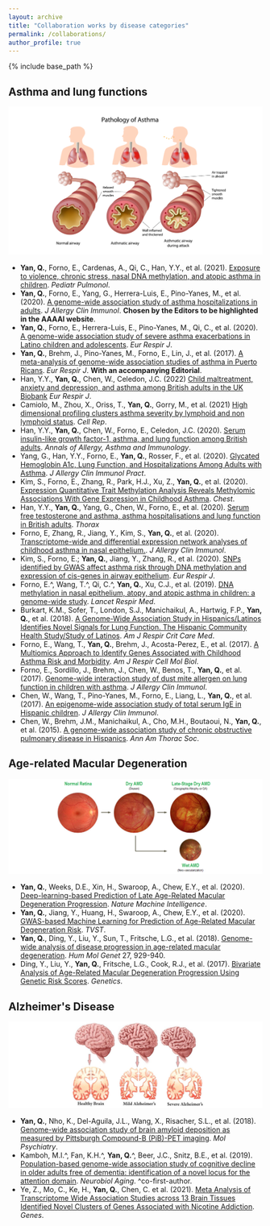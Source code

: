 ```yaml
---
layout: archive
title: "Collaboration works by disease categories"
permalink: /collaborations/
author_profile: true
---
```


{% include base_path %}

Asthma and lung functions
-
![Editing a markdown file for a talk](/images/lung.png)
* <b>Yan, Q.</b>, Forno, E., Cardenas, A., Qi, C., Han, Y.Y., et al. (2021). [Exposure to violence, chronic stress, nasal DNA methylation, and atopic asthma in children](https://onlinelibrary.wiley.com/doi/10.1002/ppul.25372). *Pediatr Pulmonol*.
* <b>Yan, Q.</b>, Forno, E., Yang, G., Herrera-Luis, E., Pino-Yanes, M., et al. (2020). [A genome-wide association study of asthma hospitalizations in adults](https://www.jacionline.org/article/S0091-6749(20)31224-0/fulltext). *J Allergy Clin Immunol*. <b>Chosen by the Editors to be highlighted in the AAAAI website</b>.
* <b>Yan, Q.</b>, Forno, E., Herrera-Luis, E., Pino-Yanes, M., Qi, C., et al. (2020). [A genome-wide association study of severe asthma exacerbations in Latino children and adolescents](https://erj.ersjournals.com/content/early/2020/10/02/13993003.02693-2020). *Eur Respir J*.
* <b>Yan, Q.</b>, Brehm, J., Pino-Yanes, M., Forno, E., Lin, J., et al. (2017). [A meta-analysis of genome-wide association studies of asthma in Puerto Ricans](https://www.ncbi.nlm.nih.gov/pubmed/28461288). *Eur Respir J*. <b>With an accompanying Editorial</b>.
* Han, Y.Y., <b>Yan, Q.</b>, Chen, W., Celedon, J.C. (2022) [Child maltreatment, anxiety and depression, and asthma among British adults in the UK Biobank](https://erj.ersjournals.com/content/early/2022/03/10/13993003.03160-2021.long) *Eur Respir J*.
* Camiolo, M., Zhou, X., Oriss, T., <b>Yan, Q.</b>, Gorry, M., et al. (2021) [High dimensional profiling clusters asthma severity by lymphoid and non
lymphoid status](https://www.sciencedirect.com/science/article/pii/S2211124721002886). *Cell Rep*.
* Han, Y.Y., <b>Yan, Q.</b>, Chen, W., Forno, E., Celedon, J.C. (2020). [Serum insulin-like growth factor-1, asthma, and lung function among British adults](https://www.annallergy.org/article/S1081-1206(20)31243-6/fulltext). *Annals of Allergy, Asthma and Immunology*.
* Yang, G., Han, Y.Y., Forno, E., <b>Yan, Q.</b>, Rosser, F., et al. (2020). [Glycated Hemoglobin A1c, Lung Function, and Hospitalizations Among Adults with Asthma](https://www.sciencedirect.com/science/article/abs/pii/S2213219820306164?via%3Dihub). *J Allergy Clin Immunol Pract*.
* Kim, S., Forno, E., Zhang, R., Park, H.J., Xu, Z., <b>Yan, Q.</b>, et al. (2020). [Expression Quantitative Trait Methylation Analysis Reveals Methylomic Associations With Gene Expression in Childhood Asthma](https://journal.chestnet.org/article/S0012-3692(20)31716-5/fulltext). *Chest*.
* Han, Y.Y., <b>Yan, Q.</b>, Yang, G., Chen, W., Forno, E., et al. (2020). [Serum free testosterone and asthma, asthma hospitalisations and lung function in British adults](https://thorax.bmj.com/content/75/10/849). *Thorax*
* Forno, E, Zhang, R., Jiang, Y., Kim, S., <b>Yan, Q.</b>, et al. (2020). [Transcriptome-wide and differential expression network analyses of childhood asthma in nasal epithelium.](https://www.jacionline.org/article/S0091-6749(20)30197-4/abstract). *J Allergy Clin Immunol*.
*	Kim, S., Forno, E.; <b>Yan, Q.</b>, Jiang, Y., Zhang, R., et al. (2020). [SNPs identified by GWAS affect asthma risk through DNA methylation and expression of cis-genes in airway epithelium](https://www.ncbi.nlm.nih.gov/pubmed/31831581). *Eur Respir J*. 
* Forno, E.^, Wang, T.^, Qi, C.^, <b>Yan, Q.</b>, Xu, C.J., et al. (2019). [DNA methylation in nasal epithelium, atopy, and atopic asthma in children: a genome-wide study](https://www.sciencedirect.com/science/article/pii/S2213260018304661?via%3Dihub). *Lancet Respir Med*.
* Burkart, K.M., Sofer, T., London, S.J., Manichaikul, A., Hartwig, F.P., <b>Yan, Q.</b>, et al. (2018). [A Genome-Wide Association Study in Hispanics/Latinos Identifies Novel Signals for Lung Function. The Hispanic Community Health Study/Study of Latinos](https://www.atsjournals.org/doi/full/10.1164/rccm.201707-1493OC). *Am J Respir Crit Care Med*.
* Forno, E., Wang, T., <b>Yan, Q.</b>, Brehm, J., Acosta-Perez, E., et al. (2017). [A Multiomics Approach to Identify Genes Associated with Childhood Asthma Risk and Morbidity](https://www.atsjournals.org/doi/full/10.1165/rcmb.2017-0002OC). *Am J Respir Cell Mol Biol*.
* Forno, E., Sordillo, J., Brehm, J., Chen, W., Benos, T., <b>Yan, Q.</b>, et al. (2017). [Genome-wide interaction study of dust mite allergen on lung function in children with asthma](https://www.ncbi.nlm.nih.gov/pubmed/28167095). *J Allergy Clin Immunol*.
* Chen, W., Wang, T., Pino-Yanes, M., Forno, E., Liang, L., <b>Yan, Q.</b>, et al. (2017). [An epigenome-wide association study of total serum IgE in Hispanic children](https://www.ncbi.nlm.nih.gov/pubmed/28069425). *J Allergy Clin Immunol*.
* Chen, W., Brehm, J.M., Manichaikul, A., Cho, M.H., Boutaoui, N., <b>Yan, Q.</b>, et al. (2015). [A genome-wide association study of chronic obstructive pulmonary disease in Hispanics](https://www.ncbi.nlm.nih.gov/pubmed/25584925). *Ann Am Thorac Soc*.

Age-related Macular Degeneration
-
![Editing a markdown file for a talk](/images/AMD.png)
* <b>Yan, Q.</b>, Weeks, D.E., Xin, H., Swaroop, A., Chew, E.Y., et al. (2020). [Deep-learning-based Prediction of Late Age-Related Macular Degeneration Progression](https://www.nature.com/articles/s42256-020-0154-9.epdf?author_access_token=ytmgnX1807mH5XIqctD70NRgN0jAjWel9jnR3ZoTv0PEfAOwkHt47te-T29RleTSe9oHXYrJmvV2kI8DSjCGvvJJ2UNPwgtcl5H-tThiXXjuj_zR8X1zt5G1gXJJEL0oiV6ttgo-2tQKy4cqFw3lQw%3D%3D). *Nature Machine Intelligence*.
* <b>Yan, Q.</b>, Jiang, Y., Huang, H., Swaroop, A., Chew, E.Y., et al. (2020). [GWAS-based Machine Learning for Prediction of Age-Related Macular Degeneration Risk](https://www.medrxiv.org/content/10.1101/19006155v1). *TVST*.
* <b>Yan, Q.</b>, Ding, Y., Liu, Y., Sun, T., Fritsche, L.G., et al. (2018). [Genome-wide analysis of disease progression in age-related macular degeneration](https://academic.oup.com/hmg/article/27/5/929/4810717). *Hum Mol Genet* 27, 929-940.
* Ding, Y., Liu, Y., <b>Yan, Q.</b>, Fritsche, L.G., Cook, R.J., et al. (2017). [Bivariate Analysis of Age-Related Macular Degeneration Progression Using Genetic Risk Scores](http://www.genetics.org/content/early/2017/03/21/genetics.116.196998). *Genetics*.

Alzheimer's Disease
-
![Editing a markdown file for a talk](/images/alzheimer.png) 
* <b>Yan, Q.</b>, Nho, K., Del-Aguila, J.L., Wang, X., Risacher, S.L., et al. (2018). [Genome-wide association study of brain amyloid deposition as measured by Pittsburgh Compound-B (PiB)-PET imaging](https://www.ncbi.nlm.nih.gov/pubmed/30361487). *Mol Psychiatry*.
* Kamboh, M.I.^, Fan, K.H.^, <b>Yan, Q.</b>^, Beer, J.C., Snitz, B.E., et al. (2019). [Population-based genome-wide association study of cognitive decline in older adults free of dementia: identification of a novel locus for the attention domain](https://www.ncbi.nlm.nih.gov/pubmed/30954325). *Neurobiol Aging*. ^co-first-author.
* Ye, Z., Mo, C., Ke, H., <b>Yan, Q.</b>, Chen, C. et al. (2021). [Meta Analysis of Transcriptome Wide Association Studies across 13 Brain Tissues Identified Novel Clusters of Genes Associated with Nicotine Addiction](https://www.mdpi.com/2073-4425/13/1/37). *Genes*.
